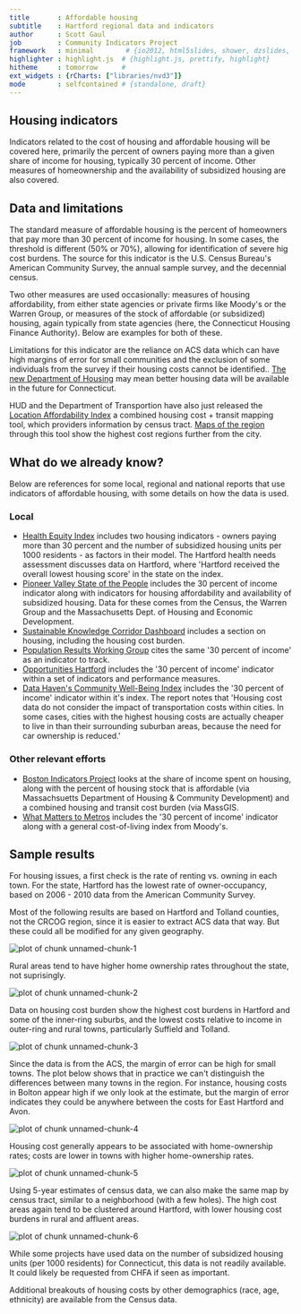 ```yaml
---
title       : Affordable housing
subtitle    : Hartford regional data and indicators
author      : Scott Gaul
job         : Community Indicators Project
framework   : minimal        # {io2012, html5slides, shower, dzslides, ...}
highlighter : highlight.js  # {highlight.js, prettify, highlight}
hitheme     : tomorrow      # 
ext_widgets : {rCharts: ["libraries/nvd3"]} 
mode        : selfcontained # {standalone, draft}
---
```


## Housing indicators

Indicators related to the cost of housing and affordable housing will be covered here, primarily the percent of owners paying more than a given share of income for housing, typically 30 percent of income. Other measures of homeownership and the availability of subsidized housing are also covered. 

## Data and limitations

The standard measure of affordable housing is the percent of homeowners that pay more than 30 percent of income for housing. In some cases, the threshold is different (50% or 70%), allowing for identification of severe hig cost burdens. The source for this indicator is the U.S. Census Bureau's American Community Survey, the annual sample survey, and the decennial census.  

Two other measures are used occasionally: measures of housing affordability, from either state agencies or private firms like Moody's or the Warren Group, or measures of the stock of affordable (or subsidized) housing, again typically from state agencies (here, the Connecticut Housing Finance Authority). Below are examples for both of these.

Limitations for this indicator are the reliance on ACS data which can have high margins of error for small communities and the exclusion of some individuals from the survey if their housing costs cannot be identified.. [The new Department of Housing](http://www.ct.gov/doh/site/default.asp) may mean better housing data will be available in the future for Connecticut. 

HUD and the Department of Transportion have also just released the [Location Affordability Index](http://www.locationaffordability.info/lai.aspx) a combined housing cost + transit mapping tool, which providers information by census tract. [Maps of the region](http://locationaffordability.info/lai.aspx?activeHH=a&activeTheme=a&bounds=%5B%5B%22route%22%5D,41.57226259999999,-72.54966200000001%5D) through this tool show the highest cost regions further from the city.

## What do we already know?

Below are references for some local, regional and national reports that use indicators of affordable housing, with some details on how the data is used. 

### Local

* [Health Equity Index](http://www.cadh.org/health-equity/health-equity-index.html) includes two housing indicators - owners paying more than 30 percent and the number of subsidized housing units per 1000 residents - as factors in their model. The Hartford health needs assessment discusses data on Hartford, where 'Hartford received the overall lowest housing score' in the state on the index.  
* [Pioneer Valley State of the People](http://pvpc.org/resources/datastats/state-of-people/stateofthepeople2013.pdf) includes the 30 percent of income indicator along with indicators for housing affordability and availability of subsidized housing. Data for these comes from the Census, the Warren Group and the Massachusetts Dept. of Housing and Economic Development. 
* [Sustainable Knowledge Corridor Dashboard](http://www.sustainableknowledgecorridor.org/site/content/how-are-we-doing) includes a section on housing, including the housing cost burden. 
* [Population Results Working Group](http://www.ct.gov/opm/cwp/view.asp?a=2998&Q=490946) cites the same '30 percent of income' as an indicator to track. 
* [Opportunities Hartford](http://www.cahs.org/programs-opportunitieshartford.asp) includes the '30 percent of income' indicator within a set of indicators and performance measures. 
* [Data Haven's Community Well-Being Index](http://www.ctdatahaven.org/communityindex) includes the '30 percent of income' indicator within it's index. The report notes that 'Housing cost data do not consider the impact of transportation costs within cities. In some cases, cities with the highest housing costs are actually cheaper to live in than their surrounding suburban areas, because the need for car ownership is reduced.'

### Other relevant efforts

* [Boston Indicators Project](http://www.bostonindicators.org/) looks at the share of income spent on housing, along with the percent of housing stock that is affordable (via Massachsuetts Department of Housing & Community Development) and a combined housing and transit cost burden (via MassGIS. 
* [What Matters to Metros](http://www.futurefundneo.org/whatmatters) includes the '30 percent of income' indicator along with a general cost-of-living index from Moody's.

## Sample results

For housing issues, a first check is the rate of renting vs. owning in each town. For the state, Hartford has the lowest rate of owner-occupancy, based on 2006 - 2010 data from the American Community Survey. 

Most of the following results are based on Hartford and Tolland counties, not the CRCOG region, since it is easier to extract ACS data that way. But these could all be modified for any given geography. 

![plot of chunk unnamed-chunk-1](assets/fig/unnamed-chunk-1.png) 


Rural areas tend to have higher home ownership rates throughout the state, not suprisingly. 

![plot of chunk unnamed-chunk-2](assets/fig/unnamed-chunk-2.png) 


Data on housing cost burden show the highest cost burdens in Hartford and some of the inner-ring suburbs, and the lowest costs relative to income in outer-ring and rural towns, particularly Suffield and Tolland. 

![plot of chunk unnamed-chunk-3](assets/fig/unnamed-chunk-3.png) 


Since the data is from the ACS, the margin of error can be high for small towns. The plot below shows that in practice we can't distinguish the differences between many towns in the region. For instance, housing costs in Bolton appear high if we only look at the estimate, but the margin of error indicates they could be anywhere between the costs for East Hartford and Avon. 

![plot of chunk unnamed-chunk-4](assets/fig/unnamed-chunk-4.png) 


Housing cost generally appears to be associated with home-ownership rates; costs are lower in towns with higher home-ownership rates. 

![plot of chunk unnamed-chunk-5](assets/fig/unnamed-chunk-5.png) 


Using 5-year estimates of census data, we can also make the same map by census tract, similar to a neighborhood (with a few holes). The high cost areas again tend to be clustered around Hartford, with lower housing cost burdens in rural and affluent areas. 

![plot of chunk unnamed-chunk-6](assets/fig/unnamed-chunk-6.png) 


While some projects have used data on the number of subsidized housing units (per 1000 residents) for Connecticut, this data is not readily available. It could likely be requested from CHFA if seen as important. 

Additional breakouts of housing costs by other demographics (race, age, ethnicity) are available from the Census data.  
